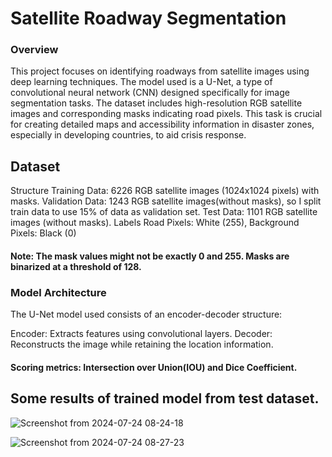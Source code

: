 # Satellite Roadway Segmentation

### Overview

This project focuses on identifying roadways from satellite images using deep learning techniques. The model used is a U-Net, a type of convolutional neural network (CNN) designed specifically for image segmentation tasks. The dataset includes high-resolution RGB satellite images and corresponding masks indicating road pixels. This task is crucial for creating detailed maps and accessibility information in disaster zones, especially in developing countries, to aid crisis response.

## Dataset
Structure
Training Data: 6226 RGB satellite images (1024x1024 pixels) with masks.
Validation Data: 1243 RGB satellite images(without masks), so I split train data to use 15% of data as validation set.
Test Data: 1101 RGB satellite images (without masks).
Labels Road Pixels: White (255), Background Pixels: Black (0)
#### Note: The mask values might not be exactly 0 and 255. Masks are binarized at a threshold of 128.

### Model Architecture
The U-Net model used consists of an encoder-decoder structure:

Encoder: Extracts features using convolutional layers.
Decoder: Reconstructs the image while retaining the location information.

#### Scoring metrics: Intersection over Union(IOU) and Dice Coefficient.

## Some results of trained model from test dataset.
![Screenshot from 2024-07-24 08-24-18](https://github.com/user-attachments/assets/f033a547-fea3-447f-896f-95f7640e7681)

![Screenshot from 2024-07-24 08-27-23](https://github.com/user-attachments/assets/249c2d04-ea4d-45c4-a29d-2ec31ae4ce83)

